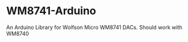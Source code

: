 WM8741-Arduino
==============

An Arduino Library for Wolfson Micro WM8741 DACs. Should work with WM8740

